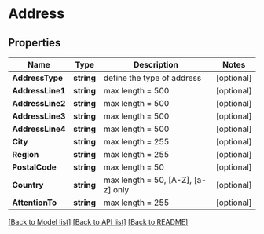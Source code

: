 # Address

## Properties

Name | Type | Description | Notes
------------ | ------------- | ------------- | -------------
**AddressType** | **string** | define the type of address | [optional] 
**AddressLine1** | **string** | max length &#x3D; 500 | [optional] 
**AddressLine2** | **string** | max length &#x3D; 500 | [optional] 
**AddressLine3** | **string** | max length &#x3D; 500 | [optional] 
**AddressLine4** | **string** | max length &#x3D; 500 | [optional] 
**City** | **string** | max length &#x3D; 255 | [optional] 
**Region** | **string** | max length &#x3D; 255 | [optional] 
**PostalCode** | **string** | max length &#x3D; 50 | [optional] 
**Country** | **string** | max length &#x3D; 50, [A-Z], [a-z] only | [optional] 
**AttentionTo** | **string** | max length &#x3D; 255 | [optional] 

[[Back to Model list]](../README.md#documentation-for-models) [[Back to API list]](../README.md#documentation-for-api-endpoints) [[Back to README]](../README.md)


